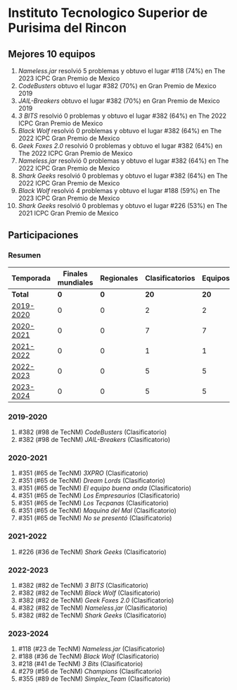 ---
---

# Instituto Tecnologico Superior de Purisima del Rincon

## Mejores 10 equipos

1. _Nameless.jar_ resolvió 5 problemas y obtuvo el lugar #118 (74%) en The 2023 ICPC Gran Premio de Mexico
1. _CodeBusters_ obtuvo el lugar #382 (70%) en Gran Premio de Mexico 2019
1. _JAIL-Breakers_ obtuvo el lugar #382 (70%) en Gran Premio de Mexico 2019
1. _3 BITS_ resolvió 0 problemas y obtuvo el lugar #382 (64%) en The 2022 ICPC Gran Premio de Mexico
1. _Black Wolf_ resolvió 0 problemas y obtuvo el lugar #382 (64%) en The 2022 ICPC Gran Premio de Mexico
1. _Geek Foxes 2.0_ resolvió 0 problemas y obtuvo el lugar #382 (64%) en The 2022 ICPC Gran Premio de Mexico
1. _Nameless.jar_ resolvió 0 problemas y obtuvo el lugar #382 (64%) en The 2022 ICPC Gran Premio de Mexico
1. _Shark Geeks_ resolvió 0 problemas y obtuvo el lugar #382 (64%) en The 2022 ICPC Gran Premio de Mexico
1. _Black Wolf_ resolvió 4 problemas y obtuvo el lugar #188 (59%) en The 2023 ICPC Gran Premio de Mexico
1. _Shark Geeks_ resolvió 0 problemas y obtuvo el lugar #226 (53%) en The 2021 ICPC Gran Premio de Mexico

## Participaciones

### Resumen

| Temporada | Finales mundiales | Regionales | Clasificatorios | Equipos |
| --- | --- | --- | --- | --- |
| **Total** | **0** | **0** | **20** | **20** |
| [2019-2020](#2019-2020) | 0 | 0 | 2 | 2 |
| [2020-2021](#2020-2021) | 0 | 0 | 7 | 7 |
| [2021-2022](#2021-2022) | 0 | 0 | 1 | 1 |
| [2022-2023](#2022-2023) | 0 | 0 | 5 | 5 |
| [2023-2024](#2023-2024) | 0 | 0 | 5 | 5 |

### 2019-2020

1. #382 (#98 de TecNM) _CodeBusters_ (Clasificatorio)
1. #382 (#98 de TecNM) _JAIL-Breakers_ (Clasificatorio)

### 2020-2021

1. #351 (#65 de TecNM) _3XPRO_ (Clasificatorio)
1. #351 (#65 de TecNM) _Dream Lords_ (Clasificatorio)
1. #351 (#65 de TecNM) _El equipo buena onda_ (Clasificatorio)
1. #351 (#65 de TecNM) _Los Empresaurios_ (Clasificatorio)
1. #351 (#65 de TecNM) _Los Tecpanas_ (Clasificatorio)
1. #351 (#65 de TecNM) _Maquina del Mal_ (Clasificatorio)
1. #351 (#65 de TecNM) _No se presentó_ (Clasificatorio)

### 2021-2022

1. #226 (#36 de TecNM) _Shark Geeks_ (Clasificatorio)

### 2022-2023

1. #382 (#82 de TecNM) _3 BITS_ (Clasificatorio)
1. #382 (#82 de TecNM) _Black Wolf_ (Clasificatorio)
1. #382 (#82 de TecNM) _Geek Foxes 2.0_ (Clasificatorio)
1. #382 (#82 de TecNM) _Nameless.jar_ (Clasificatorio)
1. #382 (#82 de TecNM) _Shark Geeks_ (Clasificatorio)

### 2023-2024

1. #118 (#23 de TecNM) _Nameless.jar_ (Clasificatorio)
1. #188 (#36 de TecNM) _Black Wolf_ (Clasificatorio)
1. #218 (#41 de TecNM) _3 Bits_ (Clasificatorio)
1. #279 (#56 de TecNM) _Champions_ (Clasificatorio)
1. #355 (#89 de TecNM) _Simplex_Team_ (Clasificatorio)



